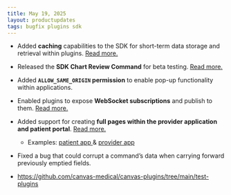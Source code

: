 ```yaml
---
title: May 19, 2025
layout: productupdates
tags: bugfix plugins sdk
---
```

- Added **caching** capabilities to the SDK for short-term data storage and retrieval within plugins. [Read more.](/sdk/caching)
- Released the **SDK Chart Review Command** for beta testing. [Read more.](/product-updates/commands-module/)
- Added **`ALLOW_SAME_ORIGIN` permission** to enable pop-up functionality within applications.
- Enabled plugins to expose **WebSocket subscriptions** and publish to them. [Read more.](/sdk/handlers-simple-api-websocket)
- Added support for creating **full pages within the provider application and patient portal**. [Read more.](/guides/your-first-application/)
  - Examples: [patient app ](https://github.com/canvas-medical/canvas-plugins/tree/main/test-plugins/example_patient_portal_page)  & [provider app](https://github.com/canvas-medical/canvas-plugins/tree/main/test-plugins/example_provider_page)
- Fixed a bug that could corrupt a command’s data when carrying forward previously emptied fields.

-  https://github.com/canvas-medical/canvas-plugins/tree/main/test-plugins
